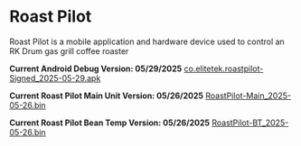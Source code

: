 # Roast Pilot
Roast Pilot is a mobile application and hardware device used to control an RK Drum gas grill coffee roaster

**Current Android Debug Version: 05/29/2025**
[co.elitetek.roastpilot-Signed_2025-05-29.apk](https://1drv.ms/u/c/a294ff4c03d24d2c/EVGR4Jt6fCtOmnwOceVJZe0BJdKZYOHHuWwMm9Xy2eXrdQ?e=v0bgol)

**Current Roast Pilot Main Unit Version: 05/26/2025**
[RoastPilot-Main_2025-05-26.bin](https://1drv.ms/u/c/a294ff4c03d24d2c/EUaEVTSu-5VCmjr1WeyB8DoBSkDd770Y-vQLkqBD2jLaCA?e=zc2wxI)

**Current Roast Pilot Bean Temp Version: 05/26/2025**
[RoastPilot-BT_2025-05-26.bin](https://1drv.ms/u/c/a294ff4c03d24d2c/EbZ2VZf3e0BGqSTqaHuAsH8BynrS3OA9lJng20NDs5XoAw?e=YoYK6P)
